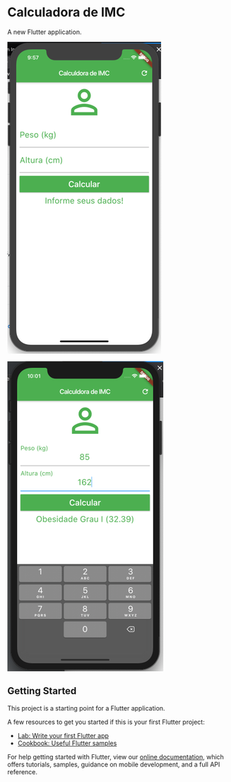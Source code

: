 # Calculadora de IMC

A new Flutter application.    

![](https://github.com/rcoproc/flutter_calculadora_imc/blob/master/images/calculadora_tela1.jpeg)

![](https://github.com/rcoproc/flutter_calculadora_imc/blob/master/images/calculadora_tela2.jpeg)

## Getting Started

This project is a starting point for a Flutter application.

A few resources to get you started if this is your first Flutter project:

- [Lab: Write your first Flutter app](https://flutter.dev/docs/get-started/codelab)
- [Cookbook: Useful Flutter samples](https://flutter.dev/docs/cookbook)

For help getting started with Flutter, view our 
[online documentation](https://flutter.dev/docs), which offers tutorials, 
samples, guidance on mobile development, and a full API reference.

